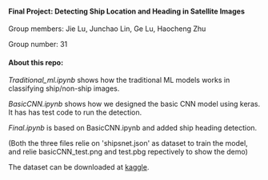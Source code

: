 #### Final Project: Detecting Ship Location and Heading in Satellite Images ####

Group members: Jie Lu, Junchao Lin, Ge Lu, Haocheng Zhu

Group number: 31

#### About this repo: ####

*Traditional_ml.ipynb* shows how the traditional ML models works in classifying ship/non-ship images.

*BasicCNN.ipynb* shows how we designed the basic CNN model using keras. It has has test code to run the detection.

*Final.ipynb* is based on BasicCNN.ipynb and added ship heading detection. 

(Both the three files relie on 'shipsnet.json' as dataset to train the model, and relie basicCNN_test.png and test.pbg repectively to show the demo)

The dataset can be downloaded at [kaggle](https://www.kaggle.com/rhammell/ships-in-satellite-imagery).
